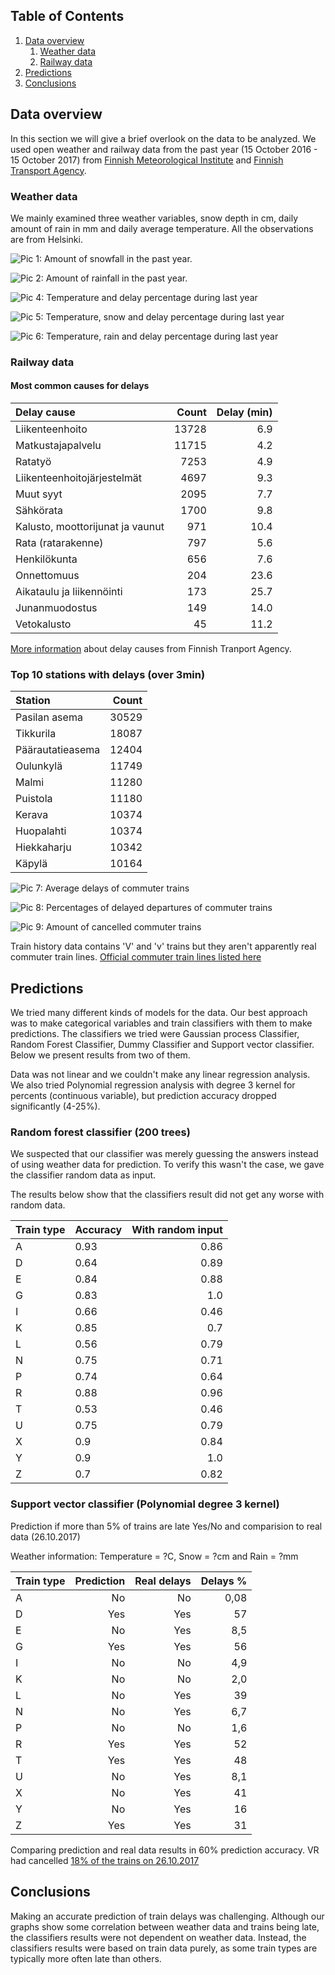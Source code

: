 
## Table of Contents
1. [Data overview](#data-overview)
    1. [Weather data](#weather-data)
    1. [Railway data](#railway-data)
1. [Predictions](#predictions)
1. [Conclusions](#conclusions)

## Data overview

In this section we will give a brief overlook on the data to be analyzed. We used open weather and railway data from the past year (15 October 2016 - 15 October 2017) from [Finnish Meteorological Institute](https://en.ilmatieteenlaitos.fi/open-data) and [Finnish Transport Agency](https://rata.digitraffic.fi).

### Weather data

We mainly examined three weather variables, snow depth in cm, daily amount of rain in mm and daily average temperature. All the observations are from Helsinki.

![Pic 1: Amount of snowfall in the past year.](snow.png "Snow amount")

![Pic 2: Amount of rainfall in the past year.](rrday.png "Rain amount")

![Pic 4:  Temperature and delay percentage during last year](bar-plot-all-trains.png "Air temperature and delays")

![Pic 5:  Temperature, snow and delay percentage during last year](bar-plot-snow.png "Air temperature, snow and delays")

![Pic 6:  Temperature, rain and delay percentage during last year](bar-plot-rain.png "Air temperature, rain and delays")


### Railway data

#### Most common causes for delays

| Delay cause                      | Count | Delay (min)           |
|:---------------------------------|------:|----------------------:|
| Liikenteenhoito                  | 13728 | 6.9                   |
| Matkustajapalvelu                | 11715 | 4.2                   |
| Ratatyö                          | 7253  | 4.9                   |
| Liikenteenhoitojärjestelmät      | 4697  | 9.3                   |
| Muut syyt                        | 2095  | 7.7                   |
| Sähkörata                        | 1700  | 9.8                   |
| Kalusto, moottorijunat ja vaunut | 971   | 10.4                  |
| Rata (ratarakenne)               | 797   | 5.6                   |
| Henkilökunta                     | 656   | 7.6                   |
| Onnettomuus                      | 204   | 23.6                  |
| Aikataulu ja liikennöinti        | 173   | 25.7                  |
| Junanmuodostus                   | 149   | 14.0                  |
| Vetokalusto                      | 45    | 11.2                  |

[More information](https://github.com/finnishtransportagency/metadata/blob/master/csv/delay_codes.csv) about delay causes from Finnish Tranport Agency.

### Top 10 stations with delays (over 3min)

| Station                          | Count |
|:---------------------------------|------:|
| Pasilan asema                    | 30529 |
| Tikkurila                        | 18087 |
| Päärautatieasema                 | 12404 | 
| Oulunkylä                        | 11749 | 
| Malmi                            | 11280 |
| Puistola                         | 11180 |
| Kerava                           | 10374 | 
| Huopalahti                       | 10374 | 
| Hiekkaharju                      | 10342 | 
| Käpylä                           | 10164 | 


![Pic 7:  Average delays of commuter trains](averageDelays.png "Average delays of commuter trains")

![Pic 8:  Percentages of delayed departures of commuter trains](delayedDepartures.png "Percentages of delayed departures of commuter trains")

![Pic 9:  Amount of cancelled commuter trains](amountOfCancelledTrains.png "Amount of cancelled commuter trains")


Train history data contains 'V' and 'v' trains but they aren't apparently real commuter train lines. [Official commuter train lines listed here](https://aikataulut.reittiopas.fi/linjat/fi/train.html)


## Predictions

We tried many different kinds of models for the data. Our best approach was to make categorical variables and train classifiers with them to make predictions. The classifiers we tried were Gaussian process Classifier, Random Forest Classifier, Dummy Classifier and Support vector classifier. Below we present results from two of them.

Data was not linear and we couldn't make any linear regression analysis. We also tried Polynomial regression analysis with degree 3 kernel for percents (continuous variable), but prediction accuracy dropped significantly (4-25%).


### Random forest classifier (200 trees)


We suspected that our classifier was merely guessing the answers instead of using weather data for prediction. To verify this wasn't the case, we gave the classifier random data as input.

The results below show that the classifiers result did not get any worse with random data.

| Train type                       | Accuracy | With random input|
|:---------------------------------|---------|------------------:|
|A                                 |0.93| 0.86|
|D                                 |0.64|0.89|
|E                                 |0.84|0.88|
|G                                 |0.83|1.0|
|I                                 |0.66|0.46|
|K                                 |0.85|0.7|
|L                                 |0.56|0.79|
|N                                 |0.75|0.71|
|P                                 |0.74|0.64|
|R                                 |0.88|0.96|
|T                                 |0.53|0.46|
|U                                 |0.75|0.79|
|X                                 |0.9|0.84|
|Y                                 |0.9|1.0|
|Z                                 |0.7|0.82|


### Support vector classifier (Polynomial degree 3 kernel)

Prediction if more than 5% of trains are late Yes/No and comparision to real data (26.10.2017)

Weather information: Temperature = ?C, Snow = ?cm and Rain = ?mm 

| Train type                  | Prediction | Real delays | Delays %
|:---------------------------------|------:|-----:|-----:|
| A                                | No    | No   | 0,08 |
| D                                | Yes   | Yes  | 57   |
| E                                | No    | Yes  | 8,5  |
| G                                | Yes   | Yes  | 56   |
| I                                | No    | No   | 4,9  |
| K                                | No    | No   | 2,0  |
| L                                | No    | Yes  | 39   |
| N                                | No    | Yes  | 6,7  |
| P                                | No    | No   | 1,6  |
| R                                | Yes   | Yes  | 52   |
| T                                | Yes   | Yes  | 48   |
| U                                | No    | Yes  | 8,1  |
| X                                | No    | Yes  | 41   |
| Y                                | No    | Yes  | 16   |
| Z                                | Yes   | Yes  | 31   |

Comparing prediction and real data results in 60% prediction accuracy.
VR had cancelled [18% of the trains on 26.10.2017](https://www.hsl.fi/en/traffic-bulletins/2017/commuter-trains-resume-normal-service-8pm-thursday-evening-normal-service) 



## Conclusions

Making an accurate prediction of train delays was challenging. Although our graphs show some correlation between weather data and trains being late, the classifiers results were not dependent on weather data. Instead, the classifiers results were based on train data purely, as some train types are typically more often late than others.


